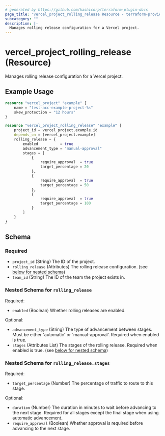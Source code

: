 ```yaml
---
# generated by https://github.com/hashicorp/terraform-plugin-docs
page_title: "vercel_project_rolling_release Resource - terraform-provider-vercel"
subcategory: ""
description: |-
  Manages rolling release configuration for a Vercel project.
---
```


# vercel_project_rolling_release (Resource)

Manages rolling release configuration for a Vercel project.

## Example Usage

```terraform
resource "vercel_project" "example" {
	name = "test-acc-example-project-%s"
	skew_protection = "12 hours"
}

resource "vercel_project_rolling_release" "example" {
	project_id = vercel_project.example.id
	depends_on = [vercel_project.example]
	rolling_release = {
		enabled          = true
		advancement_type = "manual-approval"
		stages = [
			{
				require_approval  = true
				target_percentage = 20
			},
			{
				require_approval  = true
				target_percentage = 50
			},
			{
				require_approval  = true
				target_percentage = 100
			}
		]
	}
}
```

<!-- schema generated by tfplugindocs -->
## Schema

### Required

- `project_id` (String) The ID of the project.
- `rolling_release` (Attributes) The rolling release configuration. (see [below for nested schema](#nestedatt--rolling_release))
- `team_id` (String) The ID of the team the project exists in.

<a id="nestedatt--rolling_release"></a>
### Nested Schema for `rolling_release`

Required:

- `enabled` (Boolean) Whether rolling releases are enabled.

Optional:

- `advancement_type` (String) The type of advancement between stages. Must be either 'automatic' or 'manual-approval'. Required when enabled is true.
- `stages` (Attributes List) The stages of the rolling release. Required when enabled is true. (see [below for nested schema](#nestedatt--rolling_release--stages))

<a id="nestedatt--rolling_release--stages"></a>
### Nested Schema for `rolling_release.stages`

Required:

- `target_percentage` (Number) The percentage of traffic to route to this stage.

Optional:

- `duration` (Number) The duration in minutes to wait before advancing to the next stage. Required for all stages except the final stage when using automatic advancement.
- `require_approval` (Boolean) Whether approval is required before advancing to the next stage.
